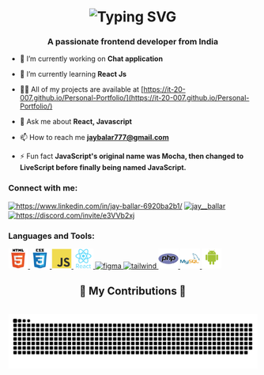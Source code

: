 
<h1 align="center">
    <img src="https://readme-typing-svg.herokuapp.com?font=Open+Sans&size=35&pause=1000&color=3C4142&center=true&vCenter=true&random=false&width=442&lines=Hey+%F0%9F%91%8B+;I'm+Jay+Ballar" alt="Typing SVG" />
</h1>
<!-- <h1 align="center">Hi 👋, I'm Jay Ballar</h1> -->
<h3 align="center">A passionate frontend developer from India</h3>

- 🔭 I’m currently working on **Chat application**

- 🌱 I’m currently learning **React Js**

- 👨‍💻 All of my projects are available at [https://it-20-007.github.io/Personal-Portfolio/](https://it-20-007.github.io/Personal-Portfolio/)

- 💬 Ask me about **React, Javascript**

- 📫 How to reach me **jaybalar777@gmail.com**

- ⚡ Fun fact **JavaScript's original name was Mocha, then changed to LiveScript before finally being named JavaScript.**

<h3 align="left">Connect with me:</h3>
<p align="left">
<a href="https://linkedin.com/in/https://www.linkedin.com/in/jay-ballar-6920ba2b1/" target="blank"><img align="center" src="https://raw.githubusercontent.com/rahuldkjain/github-profile-readme-generator/master/src/images/icons/Social/linked-in-alt.svg" alt="https://www.linkedin.com/in/jay-ballar-6920ba2b1/" height="30" width="40" /></a>
<a href="https://instagram.com/jay__ballar" target="blank"><img align="center" src="https://raw.githubusercontent.com/rahuldkjain/github-profile-readme-generator/master/src/images/icons/Social/instagram.svg" alt="jay__ballar" height="30" width="40" /></a>
<a href="https://discord.gg/https://discord.com/invite/e3VVb2xj" target="blank"><img align="center" src="https://raw.githubusercontent.com/rahuldkjain/github-profile-readme-generator/master/src/images/icons/Social/discord.svg" alt="https://discord.com/invite/e3VVb2xj" height="30" width="40" /></a>
</p>

<h3 align="left">Languages and Tools:</h3>
<p align="left"> 
<a href="https://www.w3.org/html/" target="_blank" rel="noreferrer"> <img src="https://raw.githubusercontent.com/devicons/devicon/master/icons/html5/html5-original-wordmark.svg" alt="html5" width="40" height="40"/> </a> 
<a href="https://www.w3schools.com/css/" target="_blank" rel="noreferrer"> <img src="https://raw.githubusercontent.com/devicons/devicon/master/icons/css3/css3-original-wordmark.svg" alt="css3" width="40" height="40"/> </a>
<a href="https://developer.mozilla.org/en-US/docs/Web/JavaScript" target="_blank" rel="noreferrer"> <img src="https://raw.githubusercontent.com/devicons/devicon/master/icons/javascript/javascript-original.svg" alt="javascript" width="40" height="40"/> </a> 
<a href="https://reactjs.org/" target="_blank" rel="noreferrer"> <img src="https://raw.githubusercontent.com/devicons/devicon/master/icons/react/react-original-wordmark.svg" alt="react" width="40" height="40"/> 
<a href="https://www.figma.com/" target="_blank" rel="noreferrer"> <img src="https://www.vectorlogo.zone/logos/figma/figma-icon.svg" alt="figma" width="40" height="40"/> </a> 
</a> <a href="https://tailwindcss.com/" target="_blank" rel="noreferrer"> <img src="https://www.vectorlogo.zone/logos/tailwindcss/tailwindcss-icon.svg" alt="tailwind" width="40" height="40"/> </a> 
<a href="https://www.php.net" target="_blank" rel="noreferrer"> <img src="https://raw.githubusercontent.com/devicons/devicon/master/icons/php/php-original.svg" alt="php" width="40" height="40"/> </a> 
<a href="https://www.mysql.com/" target="_blank" rel="noreferrer"> <img src="https://raw.githubusercontent.com/devicons/devicon/master/icons/mysql/mysql-original-wordmark.svg" alt="mysql" width="40" height="40"/> </a> 
<a href="https://developer.android.com" target="_blank" rel="noreferrer"> <img src="https://raw.githubusercontent.com/devicons/devicon/master/icons/android/android-original-wordmark.svg" alt="android" width="40" height="40"/> </a> 

</p>
<div align="center">
  <h2>🐍 My Contributions 🐍</h2>
  <br>
  <img alt="snake eating my contributions" src="https://raw.githubusercontent.com/salesp07/salesp07/output/github-contribution-grid-snake.svg" />
  
  <br/><br/><br/>
</div>
